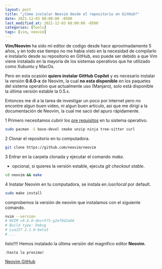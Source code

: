 ```yaml
---
layout: post
title: "¿Cómo instalar Neovim desde el repositorio en GitHub?"
date: 2021-12-03 08:00:00 -0500
last_modified_at: 2021-12-03 08:00:00 -0500
categories: [tools]
tags: [vim, neovim]
---
```


**Vim/Neovim** ha sido mi editor de codigo desde hace aproximadamente 5 años,
y en todo ese tiempo no me había visto en la necesidad de compilarlo e
instalarlo desde su repositorio en GitHub,
eso puede ser debido a que Vim viene instalado en la mayoría de los sistemas operativos
que he utilizado como Xubuntu y MacOs.

Pero en esta ocasión **quiero instalar GitHub Copilot** y es necesario instalar
la versión **0.6.0-x** de Neovim, la cual **no esta disponible** en los paquetes
del sistema operativo que actualmente uso (Manjaro),
solo está disponible la última versión estable la 0.5.x.

Entonces me di a la tarea de investigar un poco por internet pero no encontre
algun buen video, ni algun buen articulo, asi que me dirigí a la documentación
de Neovim, la cual me sacó del apuro rápidamente.

1 Primero necesitamos cubrir los [pre requisitos](https://github.com/neovim/neovim/wiki/Building-Neovim#build-prerequisites)
en tu sistema operativo.

```bash
sudo pacman -S base-devel cmake unzip ninja tree-sitter curl
```

2 Clonar el repositorio en tu computadora.

```bash
git clone https://github.com/neovim/neovim
```

3 Entrar en la carpeta clonada y ejecutar el comando _make_.

- opcional, si quieres la versión estable, ejecuta _git checkout stable_.

```bash
cd neovim && make
```

4 Instalar Neovim en tu computadora, se instala en _/usr/local_ por default.

```bash
sudo make install
```

comprobemos la versión de neovim que instalamos con el siguiente comando.

```bash
nvim --version
# NVIM v0.6.0-dev+575-g2ef9d2a66
# Build type: Debug
# LuaJIT 2.1.0-beta3
# ...
```

listo!!!! Hemos instalado la última versión del magnifico editor **Neovim**.

```vimscript
:hasta la proxima!
```

[Neovim GitHub](https://github.com/neovim/neovim)
